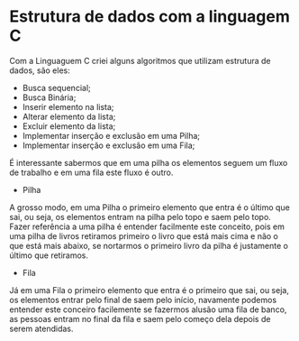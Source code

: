 <h1> Estrutura de dados com a linguagem C </h1>

<p>

Com a Linguaguem C criei alguns algoritmos que utilizam estrutura de dados, são eles:

- Busca sequencial;
- Busca Binária;
- Inserir elemento na lista;
- Alterar elemento da lista;
- Excluir elemento da lista;
- Implementar inserção e exclusão em uma Pilha;
- Implementar inserção e exclusão em uma Fila;

</p>

<p> É interessante sabermos que em uma pilha os elementos seguem um fluxo de trabalho e em uma fila este fluxo é outro.

- Pilha

A grosso modo, em uma Pilha o primeiro elemento que entra é o último que sai, ou seja, os elementos entram na pilha pelo topo e saem pelo topo. Fazer referência a uma pilha é entender facilmente este conceito, pois em uma pilha de livros retiramos primeiro o livro que está mais cima e não o que está mais abaixo, se nortarmos o primeiro livro da pilha é justamente o último que retiramos.

- Fila

Já em uma Fila o primeiro elemento que entra é o primeiro que sai, ou seja, os elementos entrar pelo final de saem pelo início, navamente podemos entender este conceiro facilemente se fazermos alusão uma fila de banco, as pessoas entram no final da fila e saem pelo começo dela depois de serem atendidas.

</p>
